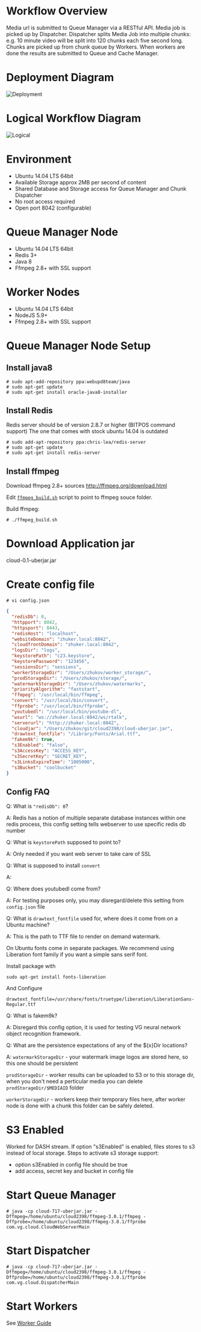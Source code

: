 # Workflow Overview

Media url is submitted to Queue Manager via a RESTful API.
Media job is picked up by Dispatcher.
Dispatcher splits Media Job into multiple chunks: e.g. 10 minute video will be split into 120 chunks each five second long.
Chunks are picked up from chunk queue by Workers.
When workers are done the results are submitted to Queue and Cache Manager.

# Deployment Diagram

![](Deployment.png "Deployment")

# Logical Workflow Diagram

![](LogicalFlow.png "Logical")

# Environment

* Ubuntu 14.04 LTS 64bit
* Available Storage approx 2MB per second of content
* Shared Database and Storage access for Queue Manager and Chunk Dispatcher
* No root access required
* Open port 8042 (configurable)

# Queue Manager Node

* Ubuntu 14.04 LTS 64bit
* Redis 3+
* Java 8
* Ffmpeg 2.8+ with SSL support

# Worker Nodes

* Ubuntu 14.04 LTS 64bit
* NodeJS 5.9+
* Ffmpeg 2.8+ with SSL support

# Queue Manager Node Setup

## Install java8

```
# sudo apt-add-repository ppa:webupd8team/java
# sudo apt-get update
# sudo apt-get install oracle-java8-installer
```

## Install Redis

Redis server should be of version 2.8.7 or higher (BITPOS command support) The one that comes with stock ubuntu 14.04 is outdated

```
# sudo add-apt-repository ppa:chris-lea/redis-server
# sudo apt-get update
# sudo apt-get install redis-server
```

## Install ffmpeg 

Download ffmpeg 2.8+ sources http://ffmpeg.org/download.html

Edit [`ffmpeg_build.sh`](ffmpeg_build.sh) script to point to ffmpeg souce folder.

Build ffmpeg:

```
# ./ffmpeg_build.sh
```


# Download Application jar

cloud-0.1-uberjar.jar

# Create config file

`# vi config.json`

```json
{
  "redisDb": 0,
  "httpport": 8042,
  "httpsport": 8443,
  "redisHost": "localhost",
  "websiteDomain": "zhuker.local:8042",
  "cloudfrontDomain": "zhuker.local:8042",
  "logsDir": "logs",
  "keystorePath": "c23.keystore",
  "keystorePassword": "123456",
  "sessionsDir": "sessions",
  "workerStorageDir": "/Users/zhukov/worker_storage/",
  "prodStorageDir": "/Users/zhukov/storage/",
  "watermarkStorageDir": "/Users/zhukov/watermarks", 
  "priorityAlgorithm": "faststart", 
  "ffmpeg": "/usr/local/bin/ffmpeg",
  "convert": "/usr/local/bin/convert",
  "ffprobe": "/usr/local/bin/ffprobe",
  "youtubedl": "/usr/local/bin/youtube-dl",
  "wsurl": "ws://zhuker.local:8042/ws/rtalk",
  "serverurl": "http://zhuker.local:8042",
  "cloudjar": "/Users/zhukov/git/cloud2398/cloud-uberjar.jar",
  "drawtext_fontfile": "/Library/Fonts/Arial.ttf",
  "fakem9k": true,
  "s3Enabled": "false",
  "s3AccessKey": "ACCESS_KEY",
  "s3SecretKey": "SECRET_KEY",
  "s3LinksExpireTime": "1005000",
  "s3Bucket": "coolbucket"
}
```

## Config FAQ

Q: What is `"redisDb": 0`?

A: Redis has a notion of multiple separate database instances within one redis process, this config setting tells webserver to use specific redis db number

Q: What is `keystorePath` supposed to point to?

A: Only needed if you want web server to take care of SSL

Q: What is supposed to install `convert`

A: 

Q: Where does youtubedl come from?

A: For testing purposes only, you may disregard/delete this setting from `config.json` file

Q: What is `drawtext_fontfile` used for, where does it come from on a Ubuntu machine?

A: This is the path to TTF file to render on demand watermark. 

On Ubuntu fonts come in separate packages. We recommend using Liberation font family if you want a simple sans serif font.

Install package with 

```
sudo apt-get install fonts-liberation
```

And Configure 
```
drawtext_fontfile=/usr/share/fonts/truetype/liberation/LiberationSans-Regular.ttf
```

Q: What is fakem9k?

A: Disregard this config option, it is used for testing VG neural network object recognition framework.

Q: What are the persistence expectations of any of the ${x}Dir locations?

A: `watermarkStorageDir` - your watermark image logos are stored here, so this one should be persistent

`prodStorageDir` - worker results can be uploaded to S3 or to this storage dir, when you don't need a perticular media you can delete  `prodStorageDir/$MEDIAID` folder

`workerStorageDir` - workers keep their temporary files here, after worker node is done with a chunk this folder can be safely deleted.



# S3 Enabled
Worked for DASH stream. If option "s3Enabled" is enabled, files stores to s3 instead of local storage.
Steps to activate s3 storage support:
 - option s3Enabled in config file should be true
 - add access, secret key and bucket in config file

# Start Queue Manager

```
# java -cp cloud-717-uberjar.jar -Dffmpeg=/home/ubuntu/cloud2398/ffmpeg-3.0.1/ffmpeg -Dffprobe=/home/ubuntu/cloud2398/ffmpeg-3.0.1/ffprobe com.vg.cloud.CloudWebServerMain
```

# Start Dispatcher

```
# java -cp cloud-717-uberjar.jar -Dffmpeg=/home/ubuntu/cloud2398/ffmpeg-3.0.1/ffmpeg -Dffprobe=/home/ubuntu/cloud2398/ffmpeg-3.0.1/ffprobe  com.vg.cloud.DispatcherMain
```

# Start Workers

See [Worker Guide](workers.md)

